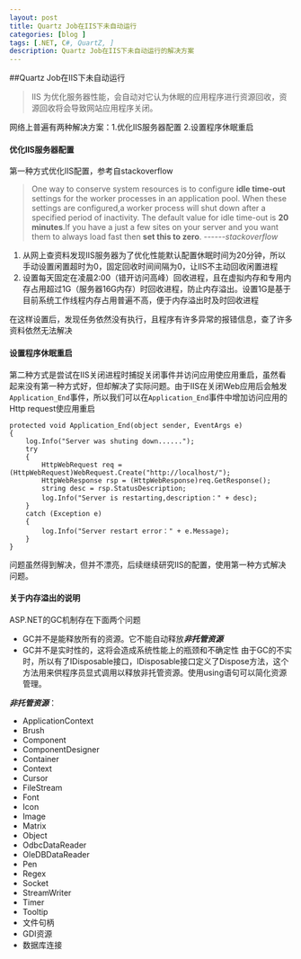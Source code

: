 ```yaml
---
layout: post
title: Quartz Job在IIS下未自动运行
categories: [blog ]
tags: [.NET, C#, QuartZ, ]
description: Quartz Job在IIS下未自动运行的解决方案
---
```



##Quartz Job在IIS下未自动运行
>IIS 为优化服务器性能，会自动对它认为休眠的应用程序进行资源回收，资源回收将会导致网站应用程序关闭。

网络上普遍有两种解决方案：1.优化IIS服务器配置 2.设置程序休眠重启
#### 优化IIS服务器配置
第一种方式优化IIS配置，参考自stackoverflow
>One way to conserve system resources is to configure **idle time-out** settings for the worker processes in an application pool. When these settings are configured,a worker process will shut down after a specified period of inactivity. The default value for idle time-out is **20 minutes**.If you have a just a few sites on your server and you want them to always load fast then **set this to zero**.  ------*stackoverflow*

1. 从网上查资料发现IIS服务器为了优化性能默认配置休眠时间为20分钟，所以手动设置闲置超时为0，固定回收时间间隔为0，让IIS不主动回收闲置进程
2. 设置每天固定在凌晨2:00（错开访问高峰）回收进程，且在虚拟内存和专用内存占用超过1G（服务器16G内存）时回收进程，防止内存溢出。设置1G是基于目前系统工作线程内存占用普遍不高，便于内存溢出时及时回收进程

在这样设置后，发现任务依然没有执行，且程序有许多异常的报错信息，查了许多资料依然无法解决

#### 设置程序休眠重启
第二种方式是尝试在IIS关闭进程时捕捉关闭事件并访问应用使应用重启，虽然看起来没有第一种方式好，但却解决了实际问题。由于IIS在关闭Web应用后会触发`Application_End`事件，所以我们可以在`Application_End`事件中增加访问应用的Http request使应用重启

```
protected void Application_End(object sender, EventArgs e)
{
    log.Info("Server was shuting down......");
    try
    {
        HttpWebRequest req = (HttpWebRequest)WebRequest.Create("http://localhost/");
        HttpWebResponse rsp = (HttpWebResponse)req.GetResponse();
        string desc = rsp.StatusDescription;
        log.Info("Server is restarting,description：" + desc);
    }
    catch (Exception e)
    {
        log.Info("Server restart error：" + e.Message);
    }
}
```

问题虽然得到解决，但并不漂亮，后续继续研究IIS的配置，使用第一种方式解决问题。

#### 关于内存溢出的说明
ASP.NET的GC机制存在下面两个问题
- GC并不是能释放所有的资源。它不能自动释放***非托管资源***
- GC并不是实时性的，这将会造成系统性能上的瓶颈和不确定性
由于GC的不实时，所以有了IDisposable接口，IDisposable接口定义了Dispose方法，这个方法用来供程序员显式调用以释放非托管资源。使用using语句可以简化资源管理。

***非托管资源***：　
- ApplicationContext
- Brush
- Component
- ComponentDesigner
- Container
- Context
- Cursor
- FileStream
- Font
- Icon
- Image
- Matrix
- Object
- OdbcDataReader
- OleDBDataReader
- Pen
- Regex
- Socket
- StreamWriter
- Timer
- Tooltip
- 文件句柄
- GDI资源
- 数据库连接
